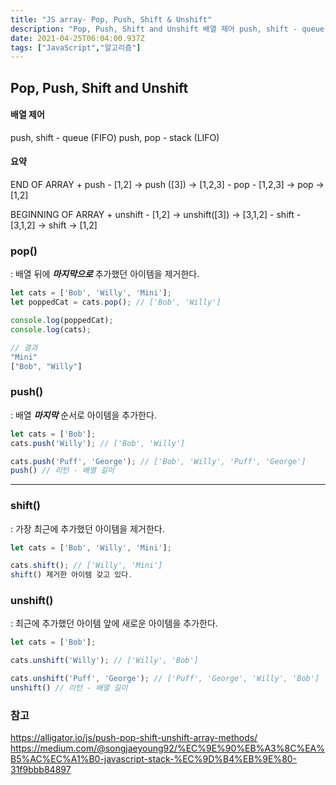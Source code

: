 ```yaml
---
title: "JS array- Pop, Push, Shift & Unshift"
description: "Pop, Push, Shift and Unshift 배열 제어 push, shift - queue (FIFO) push, pop - stack (LIFO)  pop() : 배열 앞에 마지막으로 추가했던 아이템을 제거한다.  push() : 배열 마지막 순서로 아이템을 "
date: 2021-04-25T06:04:00.937Z
tags: ["JavaScript","알고리즘"]
---
```

## Pop, Push, Shift and Unshift
#### 배열 제어
push, shift - queue (FIFO)
push, pop - stack (LIFO)

#### 요약
END OF ARRAY
\+ push - [1,2] -> push ([3]) -> [1,2,3]
\- pop - [1,2,3] -> pop -> [1,2]

BEGINNING OF ARRAY
\+ unshift - [1,2] -> unshift([3]) -> [3,1,2]
\- shift - [3,1,2] -> shift -> [1,2] 


### pop()
: 배열 뒤에 ***마지막으로*** 추가했던 아이템을 제거한다.
```js
let cats = ['Bob', 'Willy', 'Mini'];
let poppedCat = cats.pop(); // ['Bob', 'Willy']

console.log(poppedCat);
console.log(cats);

// 결과
"Mini"
["Bob", "Willy"]

```
### push()
: 배열 ***마지막*** 순서로 아이템을 추가한다.
```js
let cats = ['Bob'];
cats.push('Willy'); // ['Bob', 'Willy']

cats.push('Puff', 'George'); // ['Bob', 'Willy', 'Puff', 'George']
push() // 리턴 - 배열 길이
```

---

### shift()
: 가장 최근에 추가했던 아이템을 제거한다.

```js
let cats = ['Bob', 'Willy', 'Mini'];

cats.shift(); // ['Willy', 'Mini']
shift() 제거한 아이템 갖고 있다.
```

### unshift()
: 최근에 추가했던 아이템 앞에 새로운 아이템을 추가한다.
```js
let cats = ['Bob'];

cats.unshift('Willy'); // ['Willy', 'Bob']

cats.unshift('Puff', 'George'); // ['Puff', 'George', 'Willy', 'Bob']
unshift() // 리턴 - 배열 길이
```

### 참고 
https://alligator.io/js/push-pop-shift-unshift-array-methods/
https://medium.com/@songjaeyoung92/%EC%9E%90%EB%A3%8C%EA%B5%AC%EC%A1%B0-javascript-stack-%EC%9D%B4%EB%9E%80-31f9bbb84897